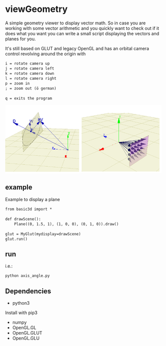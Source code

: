 # viewGeometry
A simple geometry viewer to display vector math. So in case you are working with some vector arithmetic and you quickly want to check out if it does what you want you can write a small script displaying the vectors and planes for you.

It's still based on GLUT and legacy OpenGL and has an orbital camera control revolving around the origin with

    i = rotate camera up
    j = rotate camera left
    k = rotate camera down
    l = rotate camera right
    p = zoom in
    ; = zoom out (ö german)
    
    q = exits the program

![image](https://github.com/KadaB/viewGeometry/blob/main/image.png)

## example
Example to display a plane


    from basic3d import *
    
    def drawScene():
        Plane((0, 1.5, 1), (1, 0, 0), (0, 1, 0)).draw()
    
    glut = MyGlut(mydisplay=drawScene)
    glut.run()


## run
i.e.:

    python axis_angle.py

## Dependencies
- python3

Install with pip3
- numpy
- OpenGL.GL
- OpenGL.GLUT
- OpenGL.GLU

